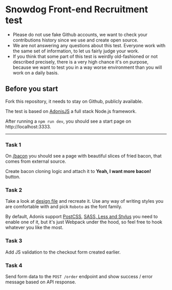 # Snowdog Front-end Recruitment test

* Please do not use fake Github accounts, we want to check your contributions history since we use and create open source.
* We are not answering any questions about this test. Everyone work with the same set of information, to let us fairly judge your work.
* If you think that some part of this test is weirdly old-fashioned or not described precisely, there is a very high chance it's on purpose, because we want to test you in a way worse environment than you will work on a daily basis.

## Before you start
Fork this repository, it needs to stay on Github, publicly available.

The test is based on [AdonisJS](https://adonisjs.com/) a full stack Node.js framework.

After running a `npm run dev`, you should see a start page on http://localhost:3333.

---

### Task 1
On [/bacon](http://localhost:3333/bacon) you should see a page with beautiful slices of fried bacon, that comes from external source.

Create bacon cloning logic and attach it to **Yeah, I want more bacon!** button.

### Task 2
Take a look at [design file](./design.png) and recreate it. Use any way of writing styles you are comfortable with and pick `Roboto` as the font family.

By default, Adonis support [PostCSS](https://docs.adonisjs.com/guides/assets-manager#setup-postcss), [SASS, Less and Stylus](https://docs.adonisjs.com/guides/assets-manager#setup-sass-less-and-stylus) you need to enable one of it, but it's just Webpack under the hood, so feel free to hook whatever you like the most.


### Task 3
Add JS validation to the checkout form created earlier.

### Task 4
Send form data to the `POST /order` endpoint and show success / error message based on API response.
